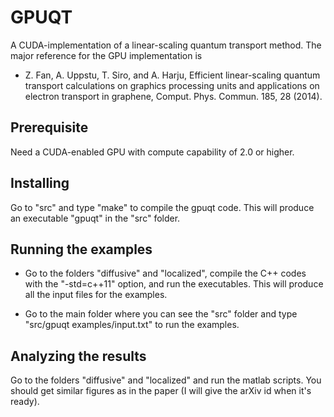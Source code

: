 # GPUQT

A CUDA-implementation of a linear-scaling quantum transport method. The major reference for the GPU implementation is 

* Z. Fan, A. Uppstu, T. Siro, and A. Harju, Efficient linear-scaling quantum transport calculations on graphics processing units and applications on electron transport in graphene, Comput. Phys. Commun. 185, 28 (2014).

## Prerequisite

Need a CUDA-enabled GPU with compute capability of 2.0 or higher.

## Installing

Go to "src" and type "make" to compile the gpuqt code. This will produce an executable "gpuqt" in the "src" folder.

## Running the examples

* Go to the folders "diffusive" and "localized", compile the C++ codes with the "-std=c++11" option, and run the executables.
  This will produce all the input files for the examples.
  
* Go to the main folder where you can see the "src" folder and type "src/gpuqt examples/input.txt" to run the examples.

## Analyzing the results

Go to the folders "diffusive" and "localized" and run the matlab scripts. You should get similar figures as in the paper (I will give the arXiv id when it's ready).
